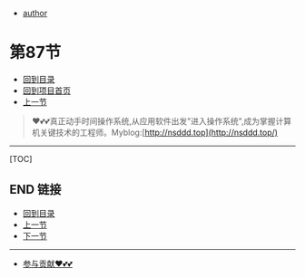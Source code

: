 + [author](https://github.com/3293172751)
# 第87节
+ [回到目录](../README.md)
+ [回到项目首页](../../README.md)
+ [上一节](86.md)
> ❤️💕💕真正动手时间操作系统,从应用软件出发"进入操作系统",成为掌握计算机关键技术的工程师。Myblog:[http://nsddd.top](http://nsddd.top/)
---
[TOC]





## END 链接
+ [回到目录](../README.md)
+ [上一节](86.md)
+ [下一节](88.md)
---
+ [参与贡献❤️💕💕](https://github.com/3293172751/Block_Chain/blob/master/Git/git-contributor.md)